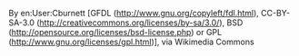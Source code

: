 By en:User:Cburnett [GFDL (http://www.gnu.org/copyleft/fdl.html), CC-BY-SA-3.0 (http://creativecommons.org/licenses/by-sa/3.0/), BSD (http://opensource.org/licenses/bsd-license.php) or GPL (http://www.gnu.org/licenses/gpl.html)], via Wikimedia Commons
